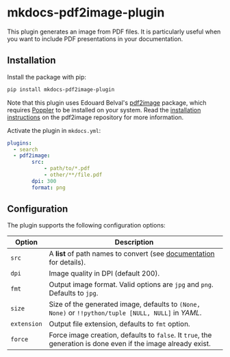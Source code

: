 # mkdocs-pdf2image-plugin

This plugin generates an image from PDF files. It is particularly useful when you want
to include PDF presentations in your documentation.

## Installation

Install the package with pip:

```bash
pip install mkdocs-pdf2image-plugin
```

Note that this plugin uses Edouard Belval's [pdf2image](https://github.com/Belval/pdf2image) package, which requires
[Poppler](https://poppler.freedesktop.org/) to be installed on your system. Read the [installation instructions](https://github.com/Belval/pdf2image/blob/master/README.md) on the pdf2image repository for more information.

Activate the plugin in `mkdocs.yml`:

```yaml
plugins:
  - search
  - pdf2image:
        src:
            - path/to/*.pdf
            - other/**/file.pdf
        dpi: 300
        format: png
```

## Configuration

The plugin supports the following configuration options:

| Option      | Description                                                                                                         |
|-------------|---------------------------------------------------------------------------------------------------------------------|
| `src`       | A **list** of path names to convert (see [documentation](https://docs.python.org/3/library/glob.html) for details). |
| `dpi`       | Image quality in DPI (default 200).                                                                                 |
| `fmt`       | Output image format. Valid options are `jpg` and `png`. Defaults to `jpg`.                                          |
| `size`      | Size of the generated image, defaults to `(None, None)` or `!!python/tuple [NULL, NULL]` in _YAML_.                 |
| `extension` | Output file extension, defaults to `fmt` option.                                                                    |
| `force`     | Force image creation, defaults to `false`. It `true`, the generation is done even if the image already exist.       |
